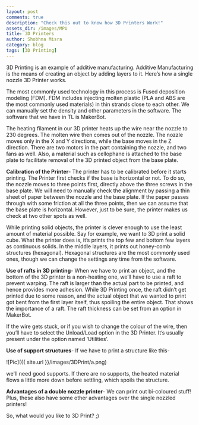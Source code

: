 ```yaml
---
layout: post
comments: true
description: "Check this out to know how 3D Printers Work!"
assets_dir: /images/MPU
title: 3D Printers
author: Shobhna Misra
category: blog
tags: [3D Printing]
---
```


3D Printing is an example of additive manufacturing. Additive Manufacturing is the means of creating an object by adding layers to it.
Here’s how a single nozzle 3D Printer works.

The most commonly used technology in this process is Fused deposition modeling (FDM). FDM includes injecting molten plastic (PLA and ABS are the most commonly used materials) in thin strands close to each other. We can manually set the density and other parameters in the software. The software that we have in TL is MakerBot.

The heating filament in our 3D printer heats up the wire near the nozzle to 230 degrees. The molten wire then comes out of the nozzle. The nozzle moves only in the X and Y directions, while the base moves in the Z direction. There are two motors in the part containing the nozzle, and two fans as well.
Also, a material such as cellophane is attached to the base plate to facilitate removal of the 3D printed object from the base plate.

**Calibration of the Printer**- The printer has to be calibrated before it starts printing. The Printer first checks if the base is horizontal or not. To do so, the nozzle moves to three points first, directly above the three screws in the base plate. We will need to manually check the alignment by passing a thin sheet of paper between the nozzle and the base plate. If the paper passes through with some friction at all the three points, then we can assume that the base plate is horizontal. However, just to be sure, the printer makes us check at two other spots as well. 

While printing solid objects, the printer is clever enough to use the least amount of material possible. Say for example, we want to 3D print a solid cube. What the printer does is, it’s prints the top few and bottom few layers as continuous solids. In the middle layers, it prints out honey-comb structures (hexagonal). Hexagonal structures are the most commonly used ones, though we can change the settings any time from the software.

**Use of rafts in 3D printing**- When we have to print an object, and the bottom of the 3D printer is a non-heating one, we’ll have to use a raft to prevent warping. The raft is larger than the actual part to be printed, and hence provides more adhesion. While 3D Printing once, the raft didn’t get printed due to some reason, and the actual object that we wanted to print got bent from the first layer itself, thus spoiling the entire object. That shows the importance of a raft. The raft thickness can be set from an option in MakerBot.

If the wire gets stuck, or if you wish to change the colour of the wire, then you’ll have to select the Unload/Load option in the 3D Printer. It’s usually present under the option named ‘Utilities’.

**Use of support structures**- If we have to print a structure like this-

![Pic]({{ site.url }}/images/3DPrint/a.png)

we'll need good supports. If there are no supports, the heated material flows a little more down before settling, which spoils the structure.

**Advantages of a double nozzle printer**- We can print out bi-coloured stuff! Plus, these also have some other advantages over the single nozzled printers!

So, what would you like to 3D Print? ;)
